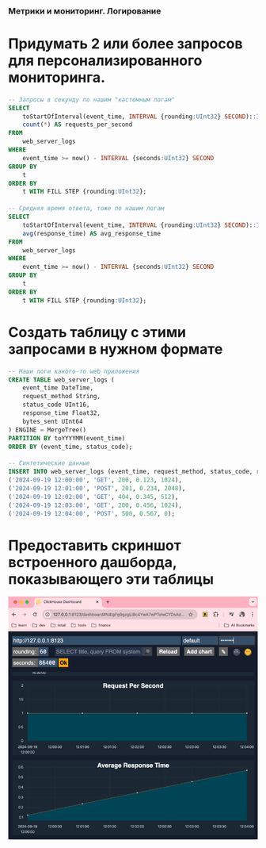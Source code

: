 ### Метрики и мониторинг. Логирование 


# Придумать 2 или более запросов для персонализированного мониторинга.
```sql
-- Запросы в секунду по нашим "кастомным логам"
SELECT 
    toStartOfInterval(event_time, INTERVAL {rounding:UInt32} SECOND)::INT AS t, 
    count(*) AS requests_per_second
FROM 
    web_server_logs
WHERE 
    event_time >= now() - INTERVAL {seconds:UInt32} SECOND
GROUP BY 
    t
ORDER BY 
    t WITH FILL STEP {rounding:UInt32};
    
-- Средняя время ответа, тоже по нашим логам
SELECT 
    toStartOfInterval(event_time, INTERVAL {rounding:UInt32} SECOND)::INT AS t, 
    avg(response_time) AS avg_response_time
FROM 
    web_server_logs
WHERE 
    event_time >= now() - INTERVAL {seconds:UInt32} SECOND
GROUP BY 
    t
ORDER BY 
    t WITH FILL STEP {rounding:UInt32};
```
# Создать таблицу с этими запросами в нужном формате
```sql
-- Наши логи какого-то web приложения
CREATE TABLE web_server_logs (
    event_time DateTime,
    request_method String,
    status_code UInt16,
    response_time Float32,
    bytes_sent UInt64
) ENGINE = MergeTree()
PARTITION BY toYYYYMM(event_time)
ORDER BY (event_time, status_code);

-- Синтетические данные
INSERT INTO web_server_logs (event_time, request_method, status_code, response_time, bytes_sent) VALUES
('2024-09-19 12:00:00', 'GET', 200, 0.123, 1024),
('2024-09-19 12:01:00', 'POST', 201, 0.234, 2048),
('2024-09-19 12:02:00', 'GET', 404, 0.345, 512),
('2024-09-19 12:03:00', 'GET', 200, 0.456, 1024),
('2024-09-19 12:04:00', 'POST', 500, 0.567, 0);
```
# Предоставить скриншот встроенного дашборда, показывающего эти таблицы

![img.png](img.png)
